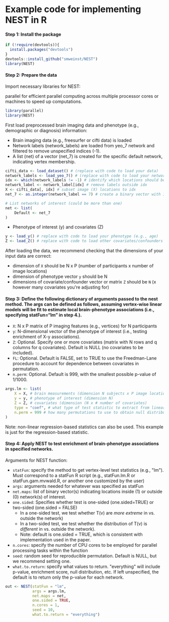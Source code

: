 Example code for implementing NEST in R
================

#### Step 1: Install the package

``` r
if (!require(devtools)){
  install.packages("devtools")
}
devtools::install_github("smweinst/NEST")
library(NEST)
```

#### Step 2: Prepare the data

Import necessary libraries for NEST:

parallel for efficient parallel computing across multiple processor
cores or machines to speed up computations.

``` r
library(parallel)
library(NEST)
```

First load preprocessed brain imaging data and phenotype (e.g., demographic or diagnosis) information:

- Brain imaging data (e.g., freesurfer or cifti data) is loaded
- Network labels (network_labels) are loaded from yeo_7 network and
  filtered to remove unspecified indices (-1).
- A list (net) of a vector (net_7) is created for the specific default
  network, indicating vertex membership.

``` r
cifti_data <- load_dataset() # (replace with code to load your data)
network_labels <- load_yeo_7() # (replace with code to load your network labels)
idx <- which(network_labels != -1) # identify which locations should be ignored (e.g., medial wall)
network_label <- network_label[idx] # remove labels outside idx
X <- cifti_data[, idx] # subset image (X) locations to idx
net_7 <- as.integer(network_label == 7) # create a binary vector with 1's at locations corresponding to network 7 and 0's at locations outside network 7

# List networks of interest (could be more than one)
net <- list(
    Default <- net_7 
)
```

- Phenotype of interest (y) and covariates (Z)

``` r
y <- load_y() # replace with code to load your phenotype (e.g., age)
Z <- load_Z() # replace with code to load other covariates/confounders (e.g., sex)
```

After loading the data, we recommend checking that the dimensions of your input data are correct:
- dimension of `X` should be N x P (number of participants x number of image locations)
- dimension of phenotype vector `y` should be N
- dimensions of covariate/confounder vector or matrix `Z` should be `N` (x however many covariates you're adjusting for)

#### Step 3: Define the following dictionary of arguments passed to the nest method. The args can be defined as follows, assuming vertex-wise linear models will be fit to estimate local brain-phenotype associations (i.e., specifying statFun=“lm” in step 4.).
- `X`: N x P matrix of P imaging features (e.g., vertices) for N
  participants
- `y`: N-dimensional vector of the phenotype of interest (i.e., testing
  enrichment of X-y associations).
- `Z`: Optional. Specify one or more covariates (matrix with N rows and q
  columns for q covariates). Default is NULL (no covariates to be
  included).
- `FL`: Optional. Default is FALSE, set to TRUE to use the Freedman-Lane
  procedure to account for dependence between covariates in permutation.
- `n.perm`: Optional. Default is 999, with the smallest possible p-value
  of 1/1000.

``` r
args.lm <- list(
    X = X, # brain measurements (dimension N subjects x P image locations)
    y = y, # phenotype of interest (dimension N)
    Z = Z, # covariates (dimension (N x # number of covariates)
    type = "coef", # what type of test statistic to extract from linear regression model (note: if using a different type of model for statistic, this may be different. see source code)
    n.perm = 999 # how many permutations to use to obtain null distribution
)
```
Note: non-linear regression-based statistics can also be used. This example is just for the regression-based statistic.

#### Step 4: Apply NEST to test enrichment of brain-phenotype associations in specified networks.
Arguments for NEST function: 
- `statFun`: specify the method to get vertex-level test statistics (e.g., "lm"). Must correspond to a statFun R script (e.g., statFun.lm.R or statFun.gam.mvwald.R, or another one customized by the user)
- `args`: arguments needed for whatever was specified as statFun
- `net.maps`: list of binary vector(s) indicating locations inside (1) or outside (0) network(s) of interest.
- `one.sided`: Specifies whether test is one-sided (one.sided=TRUE) or two-sided (one.sided = FALSE)
    - In a one-sided test, we test whether T(v) are *more extreme* in vs. outside the network)
    - In a two-sided test, we test whether the distribution of T(v) is *different* in vs. outside the network).
    - Note: default is one.sided = TRUE, which is consistent with implementation used in the paper.
- `n.cores`: specify the number of CPU cores to be employed for parallel processing tasks within the function
- `seed`: random seed for reproducible permutation. Default is NULL, but we recommend setting one.
- `what.to.return`: specify what values to return. "everything" will include p-value, enrichment score, null distribution, etc. If left unspecified, the default is to return only the p-value for each network.
``` r
out <- NEST(statFun = "lm",
            args = args.lm,
            net.maps = net, 
            one.sided = TRUE,
            n.cores = 1, 
            seed = 10, 
            what.to.return = "everything")

```
